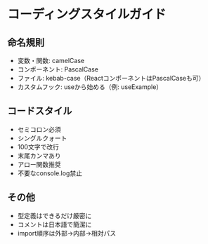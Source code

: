 # コーディングスタイルガイド

## 命名規則

- 変数・関数: camelCase
- コンポーネント: PascalCase
- ファイル: kebab-case（ReactコンポーネントはPascalCaseも可）
- カスタムフック: useから始める（例: useExample）

## コードスタイル

- セミコロン必須
- シングルクォート
- 100文字で改行
- 末尾カンマあり
- アロー関数推奨
- 不要なconsole.log禁止

## その他

- 型定義はできるだけ厳密に
- コメントは日本語で簡潔に
- import順序は外部→内部→相対パス
